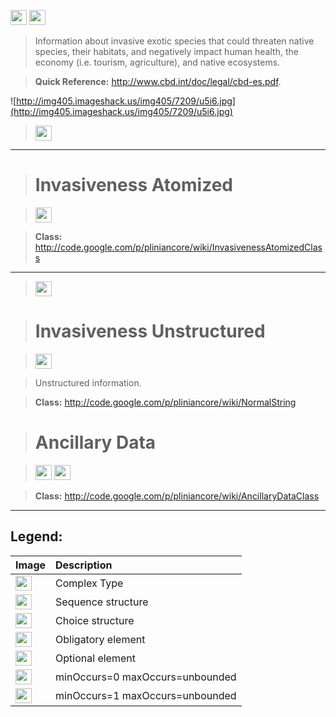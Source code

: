 <img src='http://imageshack.us/a/img16/5397/multipleg.jpg' width='26' height='24' /> <img src='http://img6.imageshack.us/img6/1315/sequencej.jpg' width='26' height='24' />

> Information about invasive exotic species that could threaten native species, their habitats, and negatively impact human health, the economy (i.e. tourism, agriculture), and native ecosystems.

> <b>Quick Reference:</b> http://www.cbd.int/doc/legal/cbd-es.pdf.

![http://img405.imageshack.us/img405/7209/u5i6.jpg](http://img405.imageshack.us/img405/7209/u5i6.jpg)




> <img src='http://img266.imageshack.us/img266/2791/choice.jpg' width='26' height='24' />


---


> # Invasiveness Atomized #

> <img src='http://imageshack.us/a/img16/5397/multipleg.jpg' width='26' height='24' />

> <b>Class:</b> http://code.google.com/p/pliniancore/wiki/InvasivenessAtomizedClass


---

> <img src='http://img6.imageshack.us/img6/1315/sequencej.jpg' width='26' height='24' />

> # Invasiveness Unstructured #

> <img src='http://img52.imageshack.us/img52/2777/elementkw.jpg' width='26' height='24' />

> Unstructured information.

> <b>Class:</b> http://code.google.com/p/pliniancore/wiki/NormalString

> # Ancillary Data #

> <img src='http://imageshack.us/a/img16/5397/multipleg.jpg' width='26' height='24' /> <img src='http://img19.imageshack.us/img19/4356/infinitol.jpg' width='26' height='24' />

> <b>Class:</b> http://code.google.com/p/pliniancore/wiki/AncillaryDataClass


---


<h2><b>Legend:</b></h2>

|Image|Description|
|:----|:----------|
|<img src='http://imageshack.us/a/img16/5397/multipleg.jpg' width='26' height='24' />|Complex Type|
|<img src='http://img6.imageshack.us/img6/1315/sequencej.jpg' width='26' height='24' />|Sequence structure|
|<img src='http://img266.imageshack.us/img266/2791/choice.jpg' width='26' height='24' />|Choice structure|
|<img src='http://img52.imageshack.us/img52/2777/elementkw.jpg' width='26' height='24' />|Obligatory element|
|<img src='http://img585.imageshack.us/img585/4808/optional.jpg' width='26' height='24' />|Optional element|
|<img src='http://img19.imageshack.us/img19/4356/infinitol.jpg' width='26' height='24' />|minOccurs=0 maxOccurs=unbounded|
|<img src='http://img198.imageshack.us/img198/6134/unoinfinito.jpg' width='26' height='24' />|minOccurs=1 maxOccurs=unbounded|